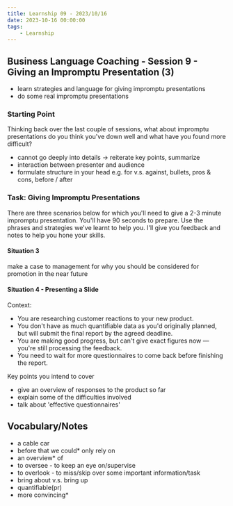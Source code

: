 ```yaml
---
title: Learnship 09 - 2023/10/16
date: 2023-10-16 00:00:00
tags:
    - Learnship
---
```


## Business Language Coaching - Session 9 - Giving an Impromptu Presentation (3)

* learn strategies and language for giving impromptu presentations
* do some real impromptu presentations

### Starting Point

Thinking back over the last couple of sessions, what about impromptu presentations do you think you've down well and what have you found more difficult?

* cannot go deeply into details -> reiterate key points, summarize
* interaction between presenter and audience
* formulate structure in your head e.g. for v.s. against, bullets, pros & cons, before / after

### Task: Giving Impromptu Presentations

There are three scenarios below for which you'll need to give a 2-3 minute impromptu presentation. You'll have 90 seconds to prepare. Use the phrases and strategies we've learnt to help you. I'll give you feedback and notes to help you hone your skills.

#### Situation 3

make a case to management for why you should be considered for promotion in the near future

#### Situation 4 - Presenting a Slide

Context:

* You are researching customer reactions to your new product.
* You don't have as much quantifiable data as you'd originally planned, but will submit the final report by the agreed deadline.
* You are making good progress, but can't give exact figures now — you're still processing the feedback.
* You need to wait for more questionnaires to come back before finishing the report.

Key points you intend to cover

* give an overview of responses to the product so far
* explain some of the difficulties involved
* talk about 'effective questionnaires'

## Vocabulary/Notes

* a cable car
* before that we could* only rely on
* an overview* of
* to oversee - to keep an eye on/supervise
* to overlook - to miss/skip over some important information/task
* bring about v.s. bring up
* quantifiable(pr)
* more convincing*
